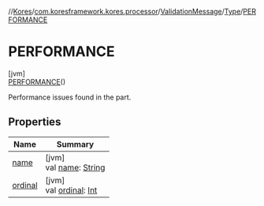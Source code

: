 //[Kores](../../../../../index.md)/[com.koresframework.kores.processor](../../../index.md)/[ValidationMessage](../../index.md)/[Type](../index.md)/[PERFORMANCE](index.md)

# PERFORMANCE

[jvm]\
[PERFORMANCE](index.md)()

Performance issues found in the part.

## Properties

| Name | Summary |
|---|---|
| [name](name.md) | [jvm]<br>val [name](name.md): [String](https://kotlinlang.org/api/latest/jvm/stdlib/kotlin/-string/index.html) |
| [ordinal](ordinal.md) | [jvm]<br>val [ordinal](ordinal.md): [Int](https://kotlinlang.org/api/latest/jvm/stdlib/kotlin/-int/index.html) |
